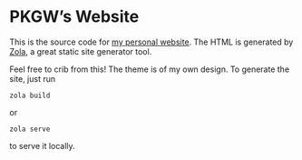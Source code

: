 # PKGW’s Website

This is the source code for [my personal website](https://newton.cx/~peter/).
The HTML is generated by [Zola](https://www.getzola.org/), a great static site
generator tool.

Feel free to crib from this! The theme is of my own design. To generate the
site, just run

```
zola build
```

or

```
zola serve
```

to serve it locally.

<!-- Newsletter: https://buttondown.com/emails/new -->
<!-- Toot: https://mastodon.world/home -->
